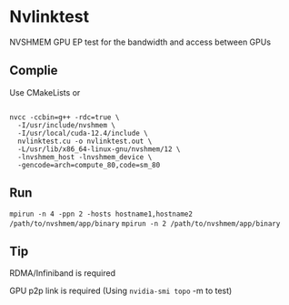 # Nvlinktest

NVSHMEM GPU EP test for the bandwidth and access between GPUs

## Complie

Use CMakeLists or 

<code>
nvcc -ccbin=g++ -rdc=true \
  -I/usr/include/nvshmem \
  -I/usr/local/cuda-12.4/include \
  nvlinktest.cu -o nvlinktest.out \
  -L/usr/lib/x86_64-linux-gnu/nvshmem/12 \
  -lnvshmem_host -lnvshmem_device \
  -gencode=arch=compute_80,code=sm_80
</code>

## Run

```mpirun -n 4 -ppn 2 -hosts hostname1,hostname2 /path/to/nvshmem/app/binary```
```mpirun -n 2 /path/to/nvshmem/app/binary```

## Tip

RDMA/Infiniband is required

GPU p2p link is required (Using ```nvidia-smi topo``` -m to test)